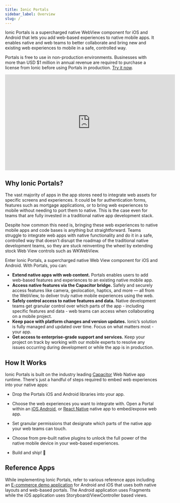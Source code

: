 ```yaml
---
title: Ionic Portals
sidebar_label: Overview
slug: /
---
```


<head>
  <link rel="canonical" href="http://ionic.io/docs/portals" />
</head>

Ionic Portals is a supercharged native WebView component for iOS and Android that lets you add web-based experiences to native mobile apps. It enables native and web teams to better collaborate and bring new and existing web experiences to mobile in a safe, controlled way.

Portals is free to use in non-production environments. Businesses with more than USD $1 million in annual revenue are required to purchase a license from Ionic before using Portals in production. [Try it now](https://ionic.io/register-portals).

<div
  style={{
    position: "relative",
    paddingBottom: "56.25%",
    height: 0,
  }}>
  <iframe
    width="560"
    height="315"
    src="https://www.youtube.com/embed/G9A9EI64Wig"
    title="YouTube video player"
    frameborder="0"
    allow="accelerometer; autoplay; clipboard-write; encrypted-media; gyroscope; picture-in-picture"
    allowfullscreen
    style={{
      position: "absolute",
      top: 0,
      left: 0,
      width: "100%",
      height: "100%",
    }}
  ></iframe>
</div>

## Why Ionic Portals?

The vast majority of apps in the app stores need to integrate web assets for specific screens and experiences. It could be for authentication forms, features such as mortgage applications, or to bring web experiences to mobile without needing to port them to native. This is the case even for teams that are fully invested in a traditional native app development stack.

Despite how common this need is, bringing these web experiences to native mobile apps and code bases is anything but straightforward. Teams struggle to integrate web apps with native functionality and do it in a safe, controlled way that doesn’t disrupt the roadmap of the traditional native development teams, so they are stuck reinventing the wheel by extending stock Web View controls such as WKWebView.

Enter Ionic Portals, a supercharged native Web View component for iOS and Android. With Portals, you can:

- **Extend native apps with web content.** Portals enables users to add web-based features and experiences to an existing native mobile app.
- **Access native features via the Capacitor bridge.** Safely and securely access features like camera, geolocation, haptics, and more — all from the WebView, to deliver truly native mobile experiences using the web.
- **Safely control access to native features and data.** Native development teams get granular control over which parts of the app - including specific features and data - web teams can access when collaborating on a mobile project.
- **Keep pace with platform changes and version updates.** Ionic’s solution is fully managed and updated over time. Focus on what matters most - your app.
- **Get access to enterprise-grade support and services.** Keep your project on track by working with our mobile experts to resolve any issues occurring during development or while the app is in production.

## How It Works

Ionic Portals is built on the industry leading [Capacitor](https://capacitorjs.com) Web Native app runtime. There's just a handful of steps required to embed web experiences into your native apps:

- Drop the Portals iOS and Android libraries into your app.

- Choose the web experiences you want to integrate with. Open a Portal within an [iOS](./for-iOS/getting-started),[Android](./for-android/getting-started), or [React Native](./for-react-native/getting-started) native app to embed/expose web app.

- Set granular permissions that designate which parts of the native app your web teams can touch.

- Choose from pre-built native plugins to unlock the full power of the native mobile device in your web-based experiences.

- Build and ship! 🚀

## Reference Apps

While implementing Ionic Portals, refer to various reference apps including an [E-commerce demo application](./for-iOS/examples/ecommerce-app) for Android and iOS that uses both native layouts and web-based portals. The Android application uses Fragments while the iOS application uses Storyboard/ViewController based views.
